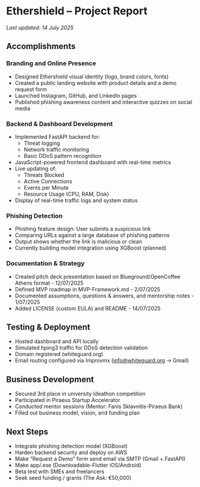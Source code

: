 
# Ethershield – Project Report

_Last updated: 14 July 2025_

## Accomplishments

### Branding and Online Presence
- Designed Ethershield visual identity (logo, brand colors, fonts)
- Created a public landing website with product details and a demo request form
- Launched Instagram, GitHub, and LinkedIn pages
- Published phishing awareness content and interactive quizzes on social media

### Backend & Dashboard Development
- Implemented FastAPI backend for:
  - Threat logging
  - Network traffic monitoring
  - Basic DDoS pattern recognition
- JavaScript-powered frontend dashboard with real-time metrics
- Live updating of:
  - Threats Blocked
  - Active Connections
  - Events per Minute
  - Resource Usage (CPU, RAM, Disk)
- Display of real-time traffic logs and system status

### Phishing Detection
- Phishing feature design: User submits a suspicious link
- Comparing URLs against a large database of phishing patterns
- Output shows whether the link is malicious or clean
- Currently building model integration using XGBoost (planned)

### Documentation & Strategy
- Created pitch deck presentation based on Blueground/OpenCoffee Athens format - 12/07/2025
- Defined MVP roadmap in MVP-Framework.md - 2/07/2025
- Documented assumptions, questions & answers, and mentorship notes - 1/07/2025
- Added LICENSE (custom EULA) and README - 14/07/2025

## Testing & Deployment
- Hosted dashboard and API locally
- Simulated hping3 traffic for DDoS detection validation
- Domain registered (whiteguard.org)
- Email routing configured via Improvmx (info@whiteguard.org → Gmail)

## Business Development
- Secured 3rd place in university Ideathon competition
- Participated in Piraeus Startup Accelerator
- Conducted mentor sessions (Mentor: Fanis Sklavnitis-Piraeus Bank)
- Filled out business model, vision, and funding plan

## Next Steps
- Integrate phishing detection model (XGBoost)
- Harden backend security and deploy on AWS
- Make “Request a Demo” form send email via SMTP (Gmail + FastAPI)
- Make app/.exe (Downloadable-Flutter iOS/Android)
- Beta test with SMEs and freelancers
- Seek seed funding / grants (The Ask: €50,000)
